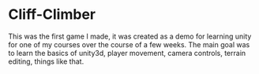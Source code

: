 # Cliff-Climber
This was the first game I made, it was created as a demo for learning unity for one of my courses over the course of a few weeks. 
The main goal was to learn the basics of unity3d, player movement, camera controls, terrain editing, things like that.
